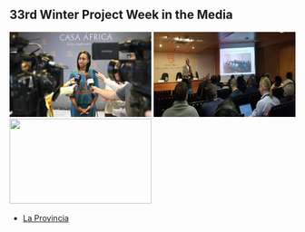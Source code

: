 ## 33rd Winter Project Week in the Media


<img src="Media1.png" width="250" height="150"> <img src="Media2.png" width="250" height="150"> <img src="Media3.png" width="250" height="150">



- [La Provincia](https://www.laprovincia.es/sociedad/2020/01/22/ciencia-femenino-toma-forma-ghana/1246788.html)


